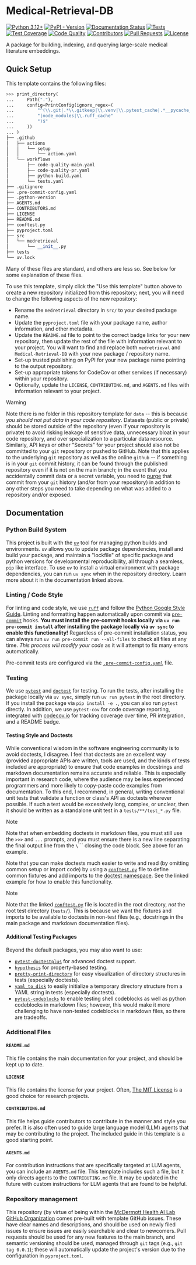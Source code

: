 # Medical-Retrieval-DB

[![Python 3.12+](https://img.shields.io/badge/-Python_3.12+-blue?logo=python&logoColor=white)](https://www.python.org/downloads/release/python-3100/)
[![PyPI - Version](https://img.shields.io/pypi/v/package_name)](https://pypi.org/project/package_name/)
[![Documentation Status](https://readthedocs.org/projects/package_name/badge/?version=latest)](https://package_name.readthedocs.io/en/latest/?badge=latest)
[![Tests](https://github.com/McDermottHealthAI/Medical-Retrieval-DB/actions/workflows/tests.yaml/badge.svg)](https://github.com/McDermottHealthAI/Medical-Retrieval-DB/actions/workflows/tests.yaml)
[![Test Coverage](https://codecov.io/github/McDermottHealthAI/MHAL-template/graph/badge.svg?token=BV119L5JQJ)](https://codecov.io/github/McDermottHealthAI/MHAL-template)
[![Code Quality](https://github.com/McDermottHealthAI/Medical-Retrieval-DB/actions/workflows/code-quality-main.yaml/badge.svg)](https://github.com/McDermottHealthAI/Medical-Retrieval-DB/actions/workflows/code-quality-main.yaml)
[![Contributors](https://img.shields.io/github/contributors/McDermottHealthAI/MHAL-template.svg)](https://github.com/McDermottHealthAI/package_name/graphs/contributors)
[![Pull Requests](https://img.shields.io/badge/PRs-welcome-brightgreen.svg)](https://github.com/McDermottHealthAI/package_name/pulls)
[![License](https://img.shields.io/badge/License-MIT-green.svg?labelColor=gray)](https://github.com/McDermottHealthAI/package_name#license)

A package for building, indexing, and querying large-scale medical literature embeddings.

## Quick Setup

This template contains the following files:

```python
>>> print_directory(
...     Path("."),
...     config=PrintConfig(ignore_regex=(
...         "^(\\.git|.*\\.gitkeep|\\.venv|\\.pytest_cache|.*__pycache__|.*\\.egg-info"
...         "|node_modules|\\.ruff_cache"
...         ")$"
...     ))
... )
├── .github
│   ├── actions
│   │   └── setup
│   │       └── action.yaml
│   └── workflows
│       ├── code-quality-main.yaml
│       ├── code-quality-pr.yaml
│       ├── python-build.yaml
│       └── tests.yaml
├── .gitignore
├── .pre-commit-config.yaml
├── .python-version
├── AGENTS.md
├── CONTRIBUTORS.md
├── LICENSE
├── README.md
├── conftest.py
├── pyproject.toml
├── src
│   └── medretrieval
│       └── __init__.py
├── tests
└── uv.lock

```

Many of these files are standard, and others are less so. See below for some explanation of these files.

To use this template, simply click the "Use this template" button above to create a new repository initialized
from this repository; next, you will need to change the following aspects of the new repository:

- Rename the `medretrieval` directory in `src/` to your desired package name.
- Update the `pyproject.toml` file with your package name, author information, and other metadata.
- Update the `README.md` file to point to the correct badge links for your new repository, then update the
    rest of the file with information relevant to your project. You will want to find and replace both
    `medretrieval` and `Medical-Retrieval-DB` with your new package / repository name.
- Set-up trusted publishing on PyPI for your new package name pointing to the output repository.
- Set-up appropriate tokens for CodeCov or other services (if necessary) within your repository.
- Optionally, update the `LICENSE`, `CONTRIBUTING.md`, and `AGENTS.md` files with information relevant to
    your project.

> [!WARNING]
> Note there is no folder in this repository template for `data` -- this is because _you should not put data in your code repository_. Datasets (public or private) should be stored outside of the repository (even if your repository is private) to avoid risking leakage of sensitive data, unnecessary bloat in your code repository, and over specialization to a particular data resource. Similarly, API keys or other "Secrets" for your project should also not be committed to your `git` repository or pushed to GitHub. Note that this applies to the underlying `git` repository as well as the online `github` -- if something is in your `git` commit history, it can be found through the published repository even if it is not on the main branch; in the event that you accidentally commit data or a secret variable, you need to [purge](https://docs.github.com/en/authentication/keeping-your-account-and-data-secure/removing-sensitive-data-from-a-repository) that commit from your `git` history (and/or from your repository) in addition to any other steps you need to take depending on what was added to a repository and/or exposed.

## Documentation

### Python Build System

This project is built with the [`uv`](https://docs.astral.sh/uv/) tool for managing python builds and environments. `uv` allows you to update package dependencies, install and build your package, and maintain a "lockfile" of specific package and python versions for developmental reproducibility, all through a seamless, `pip` like interface. To use `uv` to install a virtual environment with package dependencies, you can run `uv sync` when in the repository directory. Learn more about it in the documentation linked above.

### Linting / Code Style

For linting and code style, we use [`ruff`](https://docs.astral.sh/ruff/) and follow the
[Python Google Style Guide](https://google.github.io/styleguide/pyguide.html). Linting and formatting happen
automatically upon commit via [`pre-commit`](https://pre-commit.com/) hooks. **You must install the pre-commit
hooks locally via `uv run pre-commit install` after installing the package locally via `uv sync` to enable this
functionality!** Regardless of pre-commit installation status, you can always run `uv run pre-commit run --all-files` to check all files at any time. _This process will modify your code_ as it will attempt to fix
many errors automatically.

Pre-commit tests are configured via the [`.pre-commit-config.yaml`](.pre-commit-config.yaml) file.

### Testing

We use [`pytest`](https://docs.pytest.org/en/stable/) and
[`doctest`](https://docs.python.org/3/library/doctest.html) for testing. To run the tests, after installing the
package locally via `uv sync`, simply run `uv run pytest` in the root directory. If you install the package via
`pip install -e .`, you can also run `pytest` directly. In addition, we use `pytest-cov` for code coverage
reporting, integrated with [codecov.io](https://about.codecov.io/) for tracking coverage over time, PR
integration, and a README badge.

#### Testing Style and Doctests

While conventional wisdom in the software engineering community is to avoid doctests, I disagree. I feel that
doctests are an excellent way (provided appropriate APIs are written, tools are used, and the kinds of tests
included are appropriate) to ensure that code examples in docstrings and markdown documentation remains
accurate and reliable. This is especially important in research code, where the audience may be less
experienced programmers and more likely to copy-paste code examples from documentation. To this end, I
recommend, in general, writing conventional unit tests that validate a function or class's API as doctests
wherever possible. If such a test would be excessively long, complex, or unclear, then it should be written as
a standalone unit test in a `tests/**/test_*.py` file.

> [!NOTE]
> Note that when embedding doctests in markdown files, you must still use the `>>>` and `...` prompts, and you
> must ensure there is a new line separating the final output line from the `\`\`\`\` closing the code block.
> See above for an example.

Note that you can make doctests much easier to write and read (by omitting common setup or import code) by
using a [`conftest.py`](conftest.py) file to define common fixtures and add imports to the
[doctest namespace](https://docs.pytest.org/en/stable/how-to/doctest.html#doctest-namespace-fixture).
See the linked example for how to enable this functionality.

> [!NOTE]
> Note that the linked [`conftest.py`](conftest.py) file is located in the root directory, _not_ the root test
> directory (`tests/`). This is because we want the fixtures and imports to be available to doctests in
> non-test files (e.g., docstrings in the main package and markdown documentation files).

#### Additional Testing Packages

Beyond the default packages, you may also want to use:

- [`pytest-doctestplus`](https://github.com/scientific-python/pytest-doctestplus) for advanced doctest
    support.
- [`hypothesis`](https://hypothesis.readthedocs.io/en/latest/) for property-based testing.
- [`pretty-print-directory`](https://github.com/mmcdermott/pretty-print-directory) for easy
    visualization of directory structures in tests (especially doctests).
- [`yaml_to_disk`](https://github.com/mmcdermott/yaml_to_disk) to easily initialize a temporary directory
    structure from a YAML string in tests (especially doctests).
- [`pytest-codeblocks`](https://github.com/nschloe/pytest-codeblocks) to enable testing shell codeblocks as
    well as python codeblocks in markdown files; however, this would make it more challenging to have
    non-tested codeblocks in markdown files, so there are tradeoffs.

### Additional Files

#### `README.md`

This file contains the main documentation for your project, and should be kept up to date.

#### `LICENSE`

This file contains the license for your project. Often, [The MIT License](https://opensource.org/license/mit)
is a good choice for research projects.

#### `CONTRIBUTING.md`

This file helps guide contributors to contribute in the manner and style you prefer. It is also often used to
guide large language model (LLM) agents that may be contributing to the project. The included guide in this
template is a good starting point.

#### `AGENTS.md`

For contribution instructions that are specifically targeted at LLM agents, you can include an `AGENTS.md`
file. This template includes such a file, but it only directs agents to the `CONTRIBUTING.md` file. It may be
updated in the future with custom instructions for LLM agents that are found to be helpful.

### Repository management

This repository (by virtue of being within the [McDermott Health AI Lab GitHub
Organization](https://github.com/McDermottHealthAI) comes pre-built with template GitHub issues. These have
clear names and descriptions, and should be used on newly filed issues to ensure issues are easily searchable
and clear to newcomers. Pull requests should be used for any new features to the main branch, and semantic
versioning should be used, managed through `git` tags (e.g., `git tag 0.0.1`); these will automatically update
the project's version due to the configuration in `pyproject.toml`.
